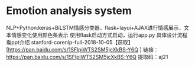 # Emotion analysis system
NLP+Python:keras+BiLSTM情感分类器，flask+layui+AJAX进行情感展示，文本情感变化使用颜色条表示
使用flask启动方式启动，运行app.py
具体设计流程看ppt介绍
stanford-corenlp-full-2018-10-05【获取】[https://pan.baidu.com/s/1SFlpiWTS2SM5jcXkBS-Y6Q ]
链接：https://pan.baidu.com/s/1SFlpiWTS2SM5jcXkBS-Y6Q 
提取码：aj21
